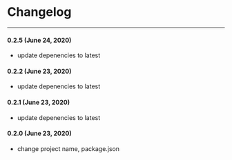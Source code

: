 # Changelog
--------
#### 0.2.5 (June 24, 2020)
- update depenencies to latest

#### 0.2.2 (June 23, 2020)
- update depenencies to latest

#### 0.2.1 (June 23, 2020)
- update depenencies to latest

#### 0.2.0 (June 23, 2020)
- change project name, package.json